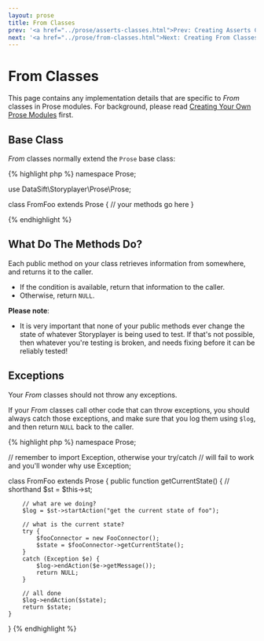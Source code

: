 ```yaml
---
layout: prose
title: From Classes
prev: '<a href="../prose/asserts-classes.html">Prev: Creating Asserts Classes</a>'
next: '<a href="../prose/from-classes.html">Next: Creating From Classes</a>'
---
```


# From Classes

This page contains any implementation details that are specific to _From_ classes in Prose modules.  For background, please read [Creating Your Own Prose Modules](creating-prose-modules.html) first.

## Base Class

_From_ classes normally extend the `Prose` base class:

{% highlight php %}
namespace Prose;

use DataSift\Storyplayer\Prose\Prose;

class FromFoo extends Prose
{
	// your methods go here
}

{% endhighlight %}

## What Do The Methods Do?

Each public method on your class retrieves information from somewhere, and returns it to the caller.

* If the condition is available, return that information to the caller.
* Otherwise, return `NULL`.

__Please note__:

* It is very important that none of your public methods ever change the state of whatever Storyplayer is being used to test.  If that's not possible, then whatever you're testing is broken, and needs fixing before it can be reliably tested!

## Exceptions

Your _From_ classes should not throw any exceptions.

If your _From_ classes call other code that can throw exceptions, you should always catch those exceptions, and make sure that you log them using `$log`, and then return `NULL` back to the caller.

{% highlight php %}
namespace Prose;

// remember to import Exception, otherwise your try/catch
// will fail to work and you'll wonder why
use Exception;

class FromFoo extends Prose
{
	public function getCurrentState()
	{
		// shorthand
		$st = $this->st;

		// what are we doing?
		$log = $st->startAction("get the current state of foo");

		// what is the current state?
		try {
			$fooConnector = new FooConnector();
			$state = $fooConnector->getCurrentState();
		}
		catch (Exception $e) {
			$log->endAction($e->getMessage());
			return NULL;
		}

		// all done
		$log->endAction($state);
		return $state;
	}
}
{% endhighlight %}
